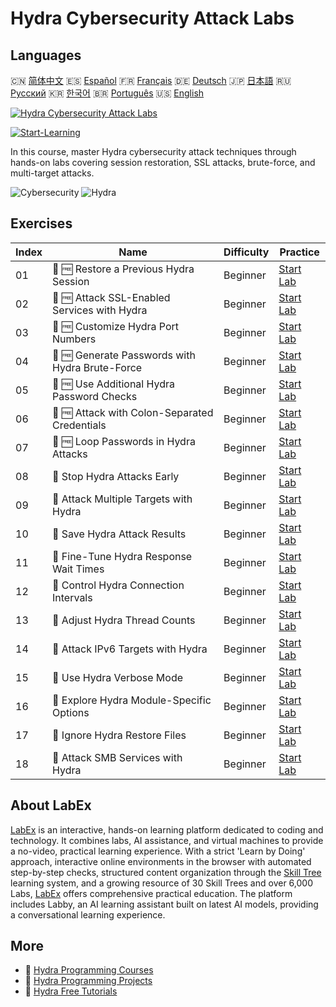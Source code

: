 # Hydra Cybersecurity Attack Labs

## Languages

🇨🇳 [简体中文](README_zh.md) 🇪🇸 [Español](README_es.md) 🇫🇷 [Français](README_fr.md) 🇩🇪 [Deutsch](README_de.md) 🇯🇵 [日本語](README_ja.md) 🇷🇺 [Русский](README_ru.md) 🇰🇷 [한국어](README_ko.md) 🇧🇷 [Português](README_pt.md) 🇺🇸 [English](README.md) 

[![Hydra Cybersecurity Attack Labs](https://cover-creator.labex.io/hydra-cybersecurity-attack-labs.png)](https://labex.io/courses/hydra-cybersecurity-attack-labs)

[![Start-Learning](https://img.shields.io/badge/Start-Learning-whitesmoke?style=for-the-badge)](https://labex.io/courses/hydra-cybersecurity-attack-labs)

In this course, master Hydra cybersecurity attack techniques through hands-on labs covering session restoration, SSL attacks, brute-force, and multi-target attacks.

![Cybersecurity](https://img.shields.io/badge/Cybersecurity-whitesmoke?style=for-the-badge&logo=cybersecurity)
![Hydra](https://img.shields.io/badge/Hydra-whitesmoke?style=for-the-badge&logo=hydra)


## Exercises

|   Index | Name                                            | Difficulty   | Practice                                                                                                                                                    |
|---------|-------------------------------------------------|--------------|-------------------------------------------------------------------------------------------------------------------------------------------------------------|
|      01 | 🧩 🆓 Restore a Previous Hydra Session          | Beginner     | <a target='_blank' href='https://labex.io/labs/hydra-restore-a-previous-hydra-session-550772?course=hydra-cybersecurity-attack-labs'>Start Lab</a>          |
|      02 | 🧩 🆓 Attack SSL-Enabled Services with Hydra    | Beginner     | <a target='_blank' href='https://labex.io/labs/hydra-attack-ssl-enabled-services-with-hydra-550762?course=hydra-cybersecurity-attack-labs'>Start Lab</a>    |
|      03 | 🧩 🆓 Customize Hydra Port Numbers              | Beginner     | <a target='_blank' href='https://labex.io/labs/hydra-customize-hydra-port-numbers-550765?course=hydra-cybersecurity-attack-labs'>Start Lab</a>              |
|      04 | 🧩 🆓 Generate Passwords with Hydra Brute-Force | Beginner     | <a target='_blank' href='https://labex.io/labs/hydra-generate-passwords-with-hydra-brute-force-550769?course=hydra-cybersecurity-attack-labs'>Start Lab</a> |
|      05 | 🧩 🆓 Use Additional Hydra Password Checks      | Beginner     | <a target='_blank' href='https://labex.io/labs/hydra-use-additional-hydra-password-checks-550776?course=hydra-cybersecurity-attack-labs'>Start Lab</a>      |
|      06 | 🧩 🆓 Attack with Colon-Separated Credentials   | Beginner     | <a target='_blank' href='https://labex.io/labs/hydra-attack-with-colon-separated-credentials-550763?course=hydra-cybersecurity-attack-labs'>Start Lab</a>   |
|      07 | 🧩 🆓 Loop Passwords in Hydra Attacks           | Beginner     | <a target='_blank' href='https://labex.io/labs/hydra-loop-passwords-in-hydra-attacks-550771?course=hydra-cybersecurity-attack-labs'>Start Lab</a>           |
|      08 | 🧩  Stop Hydra Attacks Early                    | Beginner     | <a target='_blank' href='https://labex.io/labs/hydra-stop-hydra-attacks-early-550774?course=hydra-cybersecurity-attack-labs'>Start Lab</a>                  |
|      09 | 🧩  Attack Multiple Targets with Hydra          | Beginner     | <a target='_blank' href='https://labex.io/labs/hydra-attack-multiple-targets-with-hydra-550760?course=hydra-cybersecurity-attack-labs'>Start Lab</a>        |
|      10 | 🧩  Save Hydra Attack Results                   | Beginner     | <a target='_blank' href='https://labex.io/labs/hydra-save-hydra-attack-results-550773?course=hydra-cybersecurity-attack-labs'>Start Lab</a>                 |
|      11 | 🧩  Fine-Tune Hydra Response Wait Times         | Beginner     | <a target='_blank' href='https://labex.io/labs/hydra-fine-tune-hydra-response-wait-times-550768?course=hydra-cybersecurity-attack-labs'>Start Lab</a>       |
|      12 | 🧩  Control Hydra Connection Intervals          | Beginner     | <a target='_blank' href='https://labex.io/labs/hydra-control-hydra-connection-intervals-550764?course=hydra-cybersecurity-attack-labs'>Start Lab</a>        |
|      13 | 🧩  Adjust Hydra Thread Counts                  | Beginner     | <a target='_blank' href='https://labex.io/labs/hydra-adjust-hydra-thread-counts-550758?course=hydra-cybersecurity-attack-labs'>Start Lab</a>                |
|      14 | 🧩  Attack IPv6 Targets with Hydra              | Beginner     | <a target='_blank' href='https://labex.io/labs/hydra-attack-ipv6-targets-with-hydra-550759?course=hydra-cybersecurity-attack-labs'>Start Lab</a>            |
|      15 | 🧩  Use Hydra Verbose Mode                      | Beginner     | <a target='_blank' href='https://labex.io/labs/hydra-use-hydra-verbose-mode-550777?course=hydra-cybersecurity-attack-labs'>Start Lab</a>                    |
|      16 | 🧩  Explore Hydra Module-Specific Options       | Beginner     | <a target='_blank' href='https://labex.io/labs/hydra-explore-hydra-module-specific-options-550767?course=hydra-cybersecurity-attack-labs'>Start Lab</a>     |
|      17 | 🧩  Ignore Hydra Restore Files                  | Beginner     | <a target='_blank' href='https://labex.io/labs/hydra-ignore-hydra-restore-files-550770?course=hydra-cybersecurity-attack-labs'>Start Lab</a>                |
|      18 | 🧩  Attack SMB Services with Hydra              | Beginner     | <a target='_blank' href='https://labex.io/labs/hydra-attack-smb-services-with-hydra-550761?course=hydra-cybersecurity-attack-labs'>Start Lab</a>            |

## About LabEx

[LabEx](https://labex.io) is an interactive, hands-on learning platform dedicated to coding and technology. It combines labs, AI assistance, and virtual machines to provide a no-video, practical learning experience. With a strict 'Learn by Doing' approach, interactive online environments in the browser with automated step-by-step checks, structured content organization through the [Skill Tree](https://labex.io/learn) learning system, and a growing resource of 30 Skill Trees and over 6,000 Labs, [LabEx](https://labex.io) offers comprehensive practical education. The platform includes Labby, an AI learning assistant built on latest AI models, providing a conversational learning experience.

## More

- 🔗 [Hydra Programming Courses](https://github.com/labex-labs/awesome-programming-courses)
- 🔗 [Hydra Programming Projects](https://github.com/labex-labs/awesome-programming-projects)
- 🔗 [Hydra Free Tutorials](https://github.com/labex-labs/hydra-free-tutorials)

